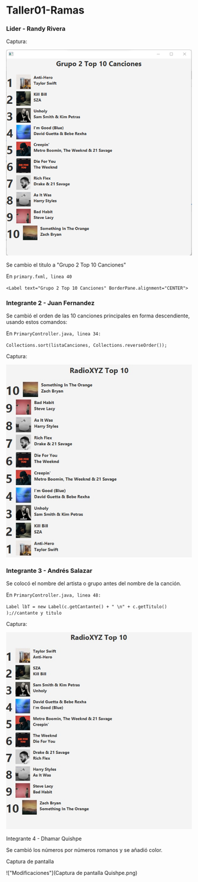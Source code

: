 # Taller01-Ramas

### Lider - Randy Rivera
Captura: 

![Captura titulo](blob\cambioTitulo.png)

Se cambio el titulo a "Grupo 2 Top 10 Canciones"

En `primary.fxml, linea 40`

`<Label text="Grupo 2 Top 10 Canciones" BorderPane.alignment="CENTER">`

### Integrante 2 - Juan Fernandez
Se cambió el orden de las 10 canciones principales en forma descendiente, usando estos comandos:

En `PrimaryController.java, linea 34:`

`Collections.sort(listaCanciones, Collections.reverseOrder());`

Captura:

![Pantalla con modificaciones hechas](blob/Estudiante2.jpg)


### Integrante 3 - Andrés Salazar
Se colocó el nombre del artista o grupo antes del nombre de la canción.

En `PrimaryController.java, linea 48:`

`Label lbT = new Label(c.getCantante() + " \n" + c.getTitulo() );//cantante y titulo`

Captura:

![Captura estudiante 3](blob/Estudiante3.jpg)


Integrante 4 - Dhamar Quishpe 

Se cambió los números por números romanos y se añadió color. 

Captura de pantalla 
 
!["Modificaciones"](Captura de pantalla Quishpe.png)



